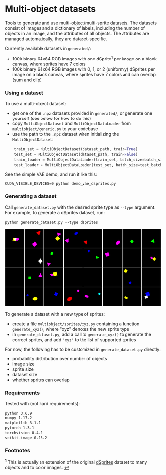 # Multi-object datasets

Tools to generate and use multi-object/multi-sprite datasets.
The datasets consist of images and a dictionary of labels, including the number
of objects in an image, and the attributes of all objects. The attributes are
managed automatically, they are dataset-specific.

Currently available datasets in `generated/`:
- 100k binary 64x64 RGB images with one dSprite<sup id="a1">[1](#f1)</sup> per 
image on a black canvas, where sprites have 7 colors
- 100k binary 64x64 RGB images with 0, 1, or 2 (uniformly) dSprites per image on 
a black canvas, where sprites have 7 colors and can overlap (sum and clip)


### Using a dataset

To use a multi-object dataset:
- get one of the `.npz` datasets provided in `generated/`, or generate one 
yourself (see below for how to do this)
- copy `MultiObjectDataset` and `MultiObjectDataLoader` from 
`multiobject/generic.py` to your codebase
- use the path to the `.npz` dataset when initializing the `MultiObjectDataset`:
```python
    train_set = MultiObjectDataset(dataset_path, train=True)
    test_set = MultiObjectDataset(dataset_path, train=False)
    train_loader = MultiObjectDataLoader(train_set, batch_size=batch_size, shuffle=True)
    test_loader = MultiObjectDataLoader(test_set, batch_size=test_batch_size)
```

See the simple VAE demo, and run it like this:
```
CUDA_VISIBLE_DEVICES=0 python demo_vae_dsprites.py
```


### Generating a dataset

Call `generate_dataset.py` with the desired sprite type as `--type` argument. 
For example, to generate a dSprites dataset, run:
```
python generate_dataset.py --type dsprites
```

![generated samples](./.readme_figs/generated.png)

To generate a dataset with a new type of sprites:
- create a file `multiobject/sprites/xyz.py` containing a function 
`generate_xyz()`, where "xyz" denotes the new sprite type
- in `generate_dataset.py`, add a call to `generate_xyz()` to generate the
correct sprites, and add `'xyz'` to the list of supported sprites

For now, the following has to be customized in `generate_dataset.py` directly:
- probability distribution over number of objects
- image size
- sprite size
- dataset size
- whether sprites can overlap



### Requirements

Tested with (not hard requirements):
```
python 3.6.9
numpy 1.17.2
matplotlib 3.1.1
pytorch 1.3.1
torchvision 0.4.2
scikit-image 0.16.2
```


### Footnotes

<b id="f1"><sup>1</sup></b> This is actually an extension of the original [dSprites](https://github.com/deepmind/dsprites-dataset)
dataset to many objects and to color images. [↩](#a1)
